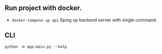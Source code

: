 ## Run project with docker.

- `docker-compose up api` Sping up backend server with single command.


## CLI

`python -m app.main.py --help`
